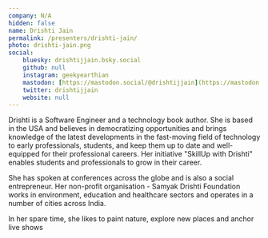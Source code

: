 ```yaml
---
company: N/A
hidden: false
name: Drishti Jain
permalink: /presenters/drishti-jain/
photo: drishti-jain.png
social:
    bluesky: drishtijjain.bsky.social
    github: null
    instagram: geekyearthian
    mastodon: [https://mastodon.social/@drishtijjain](https://mastodon.social/@drishtijjain)
    twitter: drishtijjain
    website: null
---
```


Drishti is a Software Engineer and a technology book author. She is based in the USA and believes in democratizing opportunities and brings knowledge of the latest developments in the fast-moving field of technology to early professionals, students, and keep them up to date and well-equipped for their professional careers. Her initiative "SkillUp with Drishti" enables students and professionals to grow in their career.

She has spoken at conferences across the globe and is also a social entrepreneur. Her non-profit organisation - Samyak Drishti Foundation works in environment, education and healthcare sectors and operates in a number of cities across India.

In her spare time, she likes to paint nature, explore new places and anchor live shows
